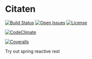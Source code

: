 # Citaten

[![Build Status](https://travis-ci.com/bhuism/citaten.svg?branch=master)](https://travis-ci.com/bhuism/citaten)
[![Open Issues](https://img.shields.io/github/issues/bhuism/citaten.svg)](https://github.com/bhuism/citaten/issues)
[![License](https://img.shields.io/github/license/bhuism/citaten.svg)]()

[![CodeClimate](http://img.shields.io/codeclimate/github/bhuism/citaten.svg?style=flat)](https://codeclimate.com/github/bhuism/citaten "CodeClimate")

[![Coveralls](http://img.shields.io/coveralls/bhuism/citaten.svg?style=flat)](https://coveralls.io/r/bhuism/citaten)


Try out spring reactive rest
